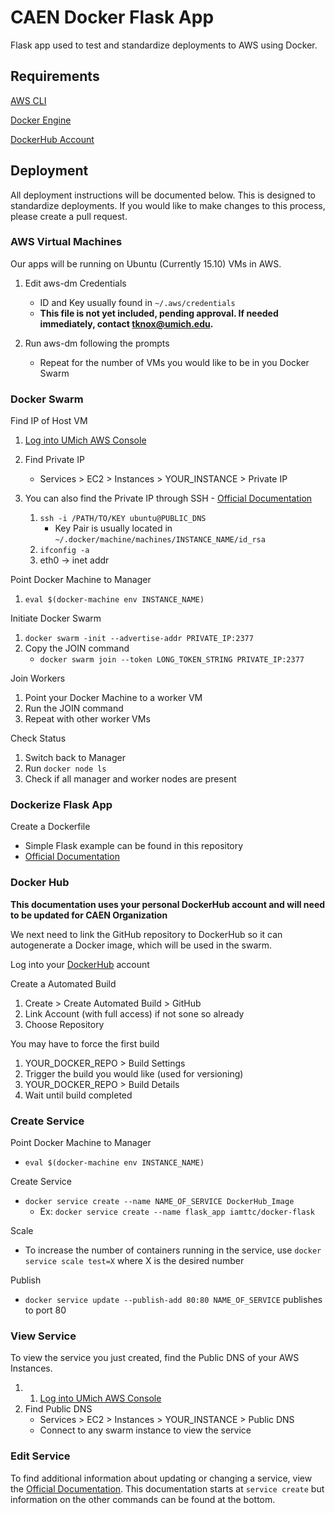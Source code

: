 # CAEN Docker Flask App

Flask app used to test and standardize deployments to AWS using Docker.


## Requirements

[AWS CLI](https://aws.amazon.com/cli/)

[Docker Engine](https://docs.docker.com/engine/installation/)

[DockerHub Account](https://hub.docker.com/)



## Deployment

All deployment instructions will be documented below. This is designed to
standardize deployments. If you would like to make changes to this process,
please create a pull request.



### AWS Virtual Machines

Our apps will be running on Ubuntu (Currently 15.10) VMs in AWS.


1. Edit aws-dm Credentials
	* ID and Key usually found in `~/.aws/credentials`
	* __This file is not yet included, pending approval. If needed
immediately, contact tknox@umich.edu.__


2. Run aws-dm following the prompts
	* Repeat for the number of VMs you would like to be in you Docker Swarm



### Docker Swarm

Find IP of Host VM

1. [Log into UMich AWS Console](https://michigan-engineering.signin.aws.amazon.com/console)
2. Find Private IP
	* Services > EC2 > Instances > YOUR_INSTANCE > Private IP
3. You can also find the Private IP through SSH - [Official Documentation](http://docs.aws.amazon.com/AWSEC2/latest/UserGuide/AccessingInstancesLinux.html)

	1. `ssh -i /PATH/TO/KEY ubuntu@PUBLIC_DNS`
		* Key Pair is usually located in `~/.docker/machine/machines/INSTANCE_NAME/id_rsa`
	2. `ifconfig -a`
	3. eth0 -> inet addr


Point Docker Machine to Manager

1. `eval $(docker-machine env INSTANCE_NAME)`


Initiate Docker Swarm

1. `docker swarm -init --advertise-addr PRIVATE_IP:2377`
2. Copy the JOIN command
	* `docker swarm join --token LONG_TOKEN_STRING PRIVATE_IP:2377`


Join Workers

1. Point your Docker Machine to a worker VM
2. Run the JOIN command
3. Repeat with other worker VMs


Check Status

1. Switch back to Manager
2. Run `docker node ls`
3. Check if all manager and worker nodes are present



### Dockerize Flask App

Create a Dockerfile
* Simple Flask example can be found in this repository
* [Official Documentation](https://docs.docker.com/engine/reference/builder/)



### Docker Hub

__This documentation uses your personal DockerHub account and will need to be updated
for CAEN Organization__

We next need to link the GitHub repository to DockerHub so it can autogenerate
a Docker image, which will be used in the swarm.


Log into your [DockerHub](https://hub.docker.com/) account


Create a Automated Build

1. Create > Create Automated Build > GitHub
2. Link Account (with full access) if not sone so already
3. Choose Repository


You may have to force the first build

1. YOUR_DOCKER_REPO > Build Settings
2. Trigger the build you would like (used for versioning)
3. YOUR_DOCKER_REPO > Build Details
4. Wait until build completed



### Create Service

Point Docker Machine to Manager
* `eval $(docker-machine env INSTANCE_NAME)`


Create Service
* `docker service create --name NAME_OF_SERVICE DockerHub_Image`
	* Ex: `docker service create --name flask_app iamttc/docker-flask`


Scale
* To increase the number of containers running in the service, use
`docker service scale test=X` where X is the desired number


Publish
* `docker service update --publish-add 80:80 NAME_OF_SERVICE` publishes to port 80



### View Service

To view the service you just created, find the Public DNS of your AWS Instances.

1. 1. [Log into UMich AWS Console](https://michigan-engineering.signin.aws.amazon.com/console)
2. Find Public DNS
	* Services > EC2 > Instances > YOUR_INSTANCE > Public DNS
	* Connect to any swarm instance to view the service



### Edit Service

To find additional information about updating or changing a service, view
the [Official Documentation](https://docs.docker.com/engine/reference/commandline/service_create/).
This documentation starts at `service create` but information on the other commands
can be found at the bottom.
